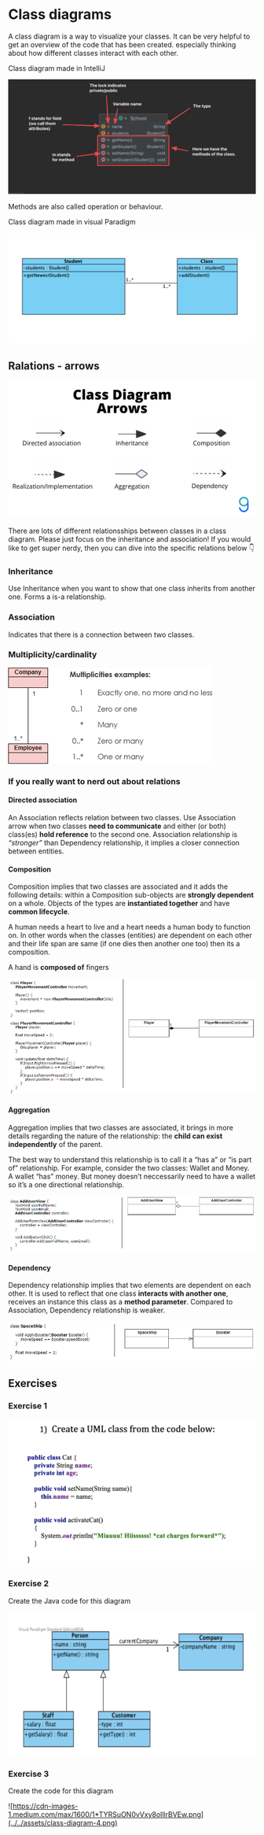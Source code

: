 # Class diagrams

A class diagram is a way to visualize your classes. It can be very helpful to get an overview of the code that has been created. especially thinking about how different classes interact with each other. 





Class diagram made in IntelliJ

![Class diagram explanation](../../assets/class-diagram-explanation.png)

Methods are also called operation or behaviour. 



Class diagram made in visual Paradigm

![CleanShot 2021-09-28 at 13.15.48@2x](../../assets/class-diagram-visual-paradigm.png)







## Ralations - arrows

![img](../../assets/class-diagram-arrows.png)

There are lots of different relationsships between classes in a class diagram. Please just focus on the inheritance and association! If you would like to get super nerdy, then you can dive into the specific relations below 👇



### Inheritance

Use Inheritance when you want to show that one class inherits from another one. Forms a is-a relationship.



### Association

Indicates that there is a connection between two classes. 



### Multiplicity/cardinality

![multiplicities](../../assets/multiplicities.png)





### If you really want to nerd out about relations

#### Directed association

An Association reflects relation between two classes. Use Association arrow when two classes **need to communicate** and either (or both) class(es) **hold reference** to the second one. Association relationship is *“stronger”* than Dependency relationship, it implies a closer connection between entities.



#### Composition

Composition implies that two classes are associated and it adds the following details: within a Composition sub-objects are **strongly dependent** on a whole. Objects of the types are **instantiated together** and have **common lifecycle**.

A human needs a heart to live and a heart needs a human body to function  on. In other words when the classes (entities) are dependent on each other and their life span are same (if one dies then another one too)  then its a composition.

A hand is **composed of** fingers



![img](../../assets/arrows-composition.png)



#### Aggregation

Aggregation implies that two classes are associated, it brings in more details regarding the nature of the relationship: the **child can exist independently** of the parent.

The best way to understand this relationship is to call it a “has a” or  “is part of” relationship. For example, consider the two classes: Wallet and Money. A wallet “has” money. But money doesn’t neccessarily need to have a wallet so it’s a one directional relationship.

![img](../../assets/arrows-aggregation.png)



#### Dependency

Dependency relationship implies that two elements are dependent on each other. It is used to reflect that one class **interacts with another one**, receives an instance this class as a **method parameter**. Compared to Association, Dependency relationship is weaker.

![img](../../assets/arrows-dependency.png)





## Exercises



### Exercise 1

![Exercise 1](../../assets/class-diagram-exercise-1.png)



### Exercise 2

Create the Java code for this diagram

![Class diagram exercise 2](../../assets/class-diagram-2.png)



### Exercise 3

Create the code for this diagram

![https://cdn-images-1.medium.com/max/1600/1*TYRSuON0vVxy8olllrBVEw.png](../../assets/class-diagram-4.png)
